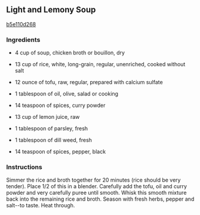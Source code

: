 ## Light and Lemony Soup

[b5e110d268](http://www.food.com/recipe/light-and-lemony-soup-180898)

### Ingredients

 - 4 cup of soup, chicken broth or bouillon, dry

 - 13 cup of rice, white, long-grain, regular, unenriched, cooked without salt

 - 12 ounce of tofu, raw, regular, prepared with calcium sulfate

 - 1 tablespoon of oil, olive, salad or cooking

 - 14 teaspoon of spices, curry powder

 - 13 cup of lemon juice, raw

 - 1 tablespoon of parsley, fresh

 - 1 tablespoon of dill weed, fresh

 - 14 teaspoon of spices, pepper, black

### Instructions

Simmer the rice and broth together for 20 minutes (rice should be very tender). Place 1/2 of this in a blender. Carefully add the tofu, oil and curry powder and very carefully puree until smooth. Whisk this smooth mixture back into the remaining rice and broth. Season with fresh herbs, pepper and salt--to taste. Heat through.